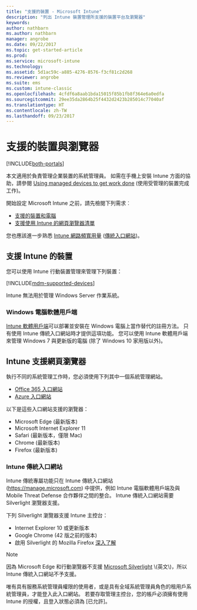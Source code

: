 ```yaml
---
title: "支援的裝置 - Microsoft Intune"
description: "列出 Intune 裝置管理所支援的裝置平台及瀏覽器"
keywords: 
author: nathbarn
ms.author: nathbarn
manager: angrobe
ms.date: 09/22/2017
ms.topic: get-started-article
ms.prod: 
ms.service: microsoft-intune
ms.technology: 
ms.assetid: 5d1ac59c-a885-4276-8576-f3cf81c2d268
ms.reviewer: angrobe
ms.suite: ems
ms.custom: intune-classic
ms.openlocfilehash: 4cfdf6a8aab1bda15015f85b1fb8f364e6a0edfa
ms.sourcegitcommit: 29ee35da2864b25f4432d2423b285014c77040af
ms.translationtype: HT
ms.contentlocale: zh-TW
ms.lasthandoff: 09/23/2017
---
```

# <a name="supported-devices-and-browsers"></a>支援的裝置與瀏覽器

[!INCLUDE[both-portals](./includes/note-for-both-portals.md)]

本文適用於負責管理企業裝置的系統管理員。 如需在手機上安裝 Intune 方面的協助，請參閱 [Using managed devices to get work done](/intune-user-help/company-portal-frequently-asked-questions) (使用受管理的裝置完成工作)。

開始設定 Microsoft Intune 之前，請先檢閱下列需求︰

- [支援的裝置和電腦](#intune-supported-devices)
- [支援使用 Intune 的網頁瀏覽器清單](#intune-supported-web-browsers)

您也應該進一步熟悉 [Intune 網路頻寬用量](network-bandwidth-use.md) ([傳統入口網站](/intune-classic/get-started/network-bandwidth-use))。

## <a name="intune-supported-devices"></a>支援 Intune 的裝置

您可以使用 Intune 行動裝置管理來管理下列裝置：

[!INCLUDE[mdm-supported-devices](./includes/mdm-supported-devices.md)]

Intune 無法用於管理 Windows Server 作業系統。

### <a name="windows-pc-software-client"></a>Windows 電腦軟體用戶端

[Intune 軟體用戶端](/intune-classic/deploy-use/manage-windows-pcs-with-microsoft-intune)可以部署並安裝在 Windows 電腦上當作替代的註冊方法。 只有使用 Intune 傳統入口網站時才提供這項功能。 您可以使用 Intune 軟體用戶端來管理 Windows 7 與更新版的電腦 (除了 Windows 10 家用版以外)。

<!--  ### Exchange ActiveSync management

You can manage [Exchange ActiveSync devices](/intune-classic/deploy-use/mobile-device-management-with-exchange-activesync-and-microsoft-intune) from the Intune console. This option provides a limited set of management capabilities when compared to the other methods. See [Capabilities of built-in Mobile Device Management in Office 365](https://support.office.com/article/Capabilities-of-built-in-Mobile-Device-Management-for-Office-365-a1da44e5-7475-4992-be91-9ccec25905b0) for a list of supported devices.  -->

## <a name="intune-supported-web-browsers"></a>Intune 支援網頁瀏覽器

執行不同的系統管理工作時，您必須使用下列其中一個系統管理網站。

- [Office 365 入口網站](http://go.microsoft.com/fwlink/p/?LinkId=698854)
- [Azure 入口網站](https://portal.azure.com/)

以下是這些入口網站支援的瀏覽器：
- Microsoft Edge (最新版本)
- Microsoft Internet Explorer 11
- Safari (最新版本，僅限 Mac)
- Chrome (最新版本)
- Firefox (最新版本)

### <a name="intune-classic-portal"></a>Intune 傳統入口網站

Intune 傳統專屬功能只在 Intune 傳統入口網站 (https://manage.microsoft.com) 中提供，例如 Intune 電腦軟體用戶端及與 Mobile Threat Defense 合作夥伴之間的整合。 Intune 傳統入口網站需要 Silverlight 瀏覽器支援。

下列 Silverlight 瀏覽器支援 Intune 主控台：
- Internet Explorer 10 或更新版本
- Google Chrome (42 版之前的版本)
- 啟用 Silverlight 的 Mozilla Firefox [深入了解](https://go.microsoft.com/fwlink/?linkid=836872)

> [!Note]
> 因為 Microsoft Edge 和行動瀏覽器不支援 [Microsoft Silverlight](https://msdn.microsoft.com/library/cc838158(v=vs.95).aspx) \(英文\)，所以 Intune 傳統入口網站不予支援。

唯有具有服務系統管理員權限的使用者，或是具有全域系統管理員角色的租用戶系統管理員，才能登入此入口網站。 若要存取管理主控台，您的帳戶必須擁有使用 Intune 的授權，且登入狀態必須為 [已允許]。
